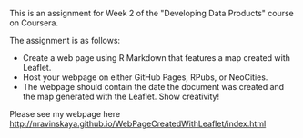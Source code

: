 This is an assignment for Week 2 of the "Developing Data Products" course on Coursera.

The assignment is as follows:
- Create a web page using R Markdown that features a map created with Leaflet.
- Host your webpage on either GitHub Pages, RPubs, or NeoCities.
- The webpage should contain the date the document was created and the map generated with the Leaflet. Show creativity!

Please see my webpage here
http://nravinskaya.github.io/WebPageCreatedWithLeaflet/index.html
